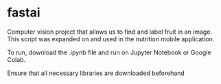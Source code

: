 # fastai

Computer vision project that allows us to find and label fruit in an image. This script was expanded on and used in the nutrition mobile application.

To run, download the .ipynb file and run on Jupyter Notebook or Google Colab.

Ensure that all necessary libraries are downloaded beforehand
